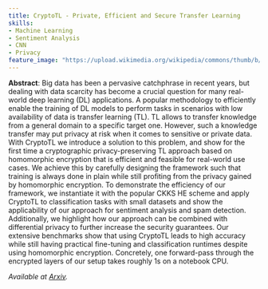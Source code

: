 ```yaml
---
title: CryptoTL - Private, Efficient and Secure Transfer Learning
skills:
- Machine Learning
- Sentiment Analysis
- CNN
- Privacy
feature_image: "https://upload.wikimedia.org/wikipedia/commons/thumb/b/bc/ArXiv_logo_2022.svg/1920px-ArXiv_logo_2022.svg.png"
---
```


**Abstract**: Big data has been a pervasive catchphrase in recent years, but dealing with data scarcity has become a crucial question for many real-world deep learning (DL) applications. 
A popular methodology to efficiently enable the training of DL models to perform tasks in scenarios with low availability of data is transfer learning (TL). 
TL allows to transfer knowledge from a general domain to a specific target one. However, such a knowledge transfer may put privacy at risk when it comes to sensitive or private data. 
With CryptoTL we introduce a solution to this problem, and show for the first time a cryptographic privacy-preserving TL approach based on homomorphic encryption that is efficient and feasible for real-world use cases. 
We achieve this by carefully designing the framework such that training is always done in plain while still profiting from the privacy gained by homomorphic encryption. 
To demonstrate the efficiency of our framework, we instantiate it with the popular CKKS HE scheme and apply CryptoTL to classification tasks with small datasets and show the applicability of our approach for sentiment analysis and spam detection. 
Additionally, we highlight how our approach can be combined with differential privacy to further increase the security guarantees. Our extensive benchmarks show that using CryptoTL leads to high accuracy while still having practical fine-tuning and classification runtimes despite using homomorphic encryption. 
Concretely, one forward-pass through the encrypted layers of our setup takes roughly 1s on a notebook CPU.

_Available at [Arxiv](https://arxiv.org/abs/2205.11935)._
